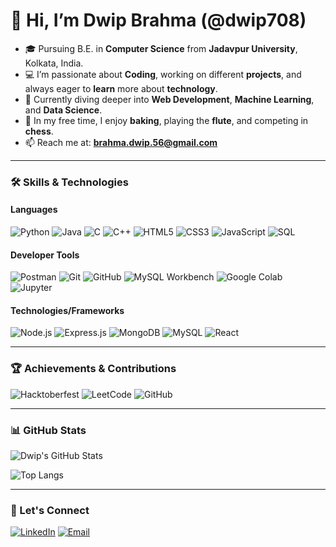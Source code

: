 # 👋 Hi, I’m Dwip Brahma (@dwip708)
- 🎓 Pursuing B.E. in **Computer Science** from **Jadavpur University**, Kolkata, India.
- 💻 I’m passionate about **Coding**, working on different **projects**, and always eager to **learn** more about **technology**.
- 🌱 Currently diving deeper into **Web Development**, **Machine Learning**, and **Data Science**.
- 🎯 In my free time, I enjoy **baking**, playing the **flute**, and competing in **chess**.
- 📫 Reach me at: **brahma.dwip.56@gmail.com**

---

### 🛠️ Skills & Technologies

#### **Languages**
![Python](https://img.shields.io/badge/-Python-3776AB?style=flat-square&logo=python&logoColor=white)
![Java](https://img.shields.io/badge/-Java-007396?style=flat-square&logo=java&logoColor=white)
![C](https://img.shields.io/badge/-C-A8B9CC?style=flat-square&logo=c&logoColor=black)
![C++](https://img.shields.io/badge/-C++-00599C?style=flat-square&logo=c%2B%2B&logoColor=white)
![HTML5](https://img.shields.io/badge/-HTML5-E34F26?style=flat-square&logo=html5&logoColor=white)
![CSS3](https://img.shields.io/badge/-CSS3-1572B6?style=flat-square&logo=css3&logoColor=white)
![JavaScript](https://img.shields.io/badge/-JavaScript-F7DF1E?style=flat-square&logo=javascript&logoColor=black)
![SQL](https://img.shields.io/badge/-SQL-4479A1?style=flat-square&logo=mysql&logoColor=white)

#### **Developer Tools**
![Postman](https://img.shields.io/badge/-Postman-FF6C37?style=flat-square&logo=postman&logoColor=white)
![Git](https://img.shields.io/badge/-Git-F05032?style=flat-square&logo=git&logoColor=white)
![GitHub](https://img.shields.io/badge/-GitHub-181717?style=flat-square&logo=github&logoColor=white)
![MySQL Workbench](https://img.shields.io/badge/-MySQL%20Workbench-4479A1?style=flat-square&logo=mysql&logoColor=white)
![Google Colab](https://img.shields.io/badge/-Google%20Colab-F9AB00?style=flat-square&logo=google-colab&logoColor=black)
![Jupyter](https://img.shields.io/badge/-Jupyter-F37626?style=flat-square&logo=jupyter&logoColor=white)

#### **Technologies/Frameworks**
![Node.js](https://img.shields.io/badge/-Node.js-339933?style=flat-square&logo=node.js&logoColor=white)
![Express.js](https://img.shields.io/badge/-Express.js-000000?style=flat-square&logo=express&logoColor=white)
![MongoDB](https://img.shields.io/badge/-MongoDB-47A248?style=flat-square&logo=mongodb&logoColor=white)
![MySQL](https://img.shields.io/badge/-MySQL-4479A1?style=flat-square&logo=mysql&logoColor=white)
![React](https://img.shields.io/badge/-React-61DAFB?style=flat-square&logo=react&logoColor=black)

---

### 🏆 Achievements & Contributions

![Hacktoberfest](https://img.shields.io/badge/-Hacktoberfest-FF4500?style=flat-square&logo=hacktoberfest&logoColor=white)
![LeetCode](https://img.shields.io/badge/-LeetCode-FFA116?style=flat-square&logo=leetcode&logoColor=black)
![GitHub](https://img.shields.io/badge/-Open%20Source-0A0A0A?style=flat-square&logo=github&logoColor=white)

---

### 📊 GitHub Stats

![Dwip's GitHub Stats](https://github-readme-stats.vercel.app/api?username=dwip708&show_icons=true&theme=radical)

![Top Langs](https://github-readme-stats.vercel.app/api/top-langs/?username=dwip708&layout=compact&theme=radical)

---

### 🤝 Let's Connect

[![LinkedIn](https://img.shields.io/badge/LinkedIn-blue?style=flat-square&logo=linkedin)](https://www.linkedin.com/in/dwip708/)
[![Email](https://img.shields.io/badge/Email-red?style=flat-square&logo=gmail&logoColor=white)](mailto:brahma.dwip.56@gmail.com)
